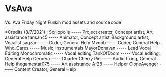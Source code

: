 # VsAva
Vs. Ava Friday Night Funkin mod assets and source code

*Credits (8/7/2021) ; 
Scrilopolis ----- Project creator, Concept artist, Art assistance
tansan45 ----- Animator, Concept artist, Background artist, Vocalist
saqzar ----- Coder, General Help
Mvoob ----- Coder, General Help
Who_Cares ----- Music, Instrumentals
MayorDonavan ----- Lead Vocal Editing
Monochromatic ----- Vocal editing
TankOfDoom ----- Vocal editing, General Help
Cerbera ----- Charter
Cherry Pie ----- Audio fixing, General Help
thegamestar075 ----- Art assistance
A-28 ----- Helper
CloneAvenger ----- Content Creator, General Help

